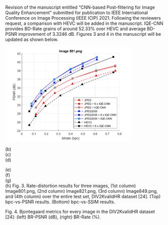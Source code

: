 Revision of the manuscript entitled “CNN-based Post-filtering for Image Quality Enhancement" submitted for publication to IEEE International Conference on Image Processing (IEEE ICIP) 2021.
Following the reviewers request, a comparison with HEVC will be added in the manuscript. IQE-CNN provides BD-Rate grains of around 52.33% over HEVC and average BD-PSNR improvement of 3.3246 dB.
Figures 3 and 4 in the manuscript will be updated as shown below.

 
<img src="RESULTS_HEVC/Fig3.(a).png" width="400">

(b)	 
(c)	 
(d)
 
(e)	 
(f)	 
(g)	 
(h)
Fig. 3. Rate-distortion results for three images, (1st column) Image801.png, (2nd column) Image821.png, (3rd column) Image849.png, and (4th column) over the entire test set, DIV2KvalidHR dataset [24]. (Top) bpc-vs-PSNR results. (Bottom) bpc-vs-SSIM results.

 	 
Fig. 4. Bjontegaard metrics for every image in the DIV2KvalidHR dataset [24]: (left) BR-PSNR (dB), (right) BR-Rate (%).

